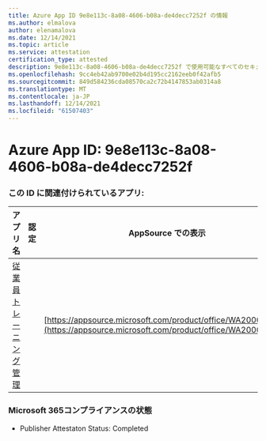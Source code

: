 ```yaml
---
title: Azure App ID 9e8e113c-8a08-4606-b08a-de4decc7252f の情報
ms.author: elmalova
author: elenamalova
ms.date: 12/14/2021
ms.topic: article
ms.service: attestation
certification_type: attested
description: 9e8e113c-8a08-4606-b08a-de4decc7252f で使用可能なすべてのセキュリティおよびコンプライアンス情報。
ms.openlocfilehash: 9cc4eb42ab9700e02b4d195cc2162eeb0f42afb5
ms.sourcegitcommit: 849d584236cda08570ca2c72b4147853ab0314a8
ms.translationtype: MT
ms.contentlocale: ja-JP
ms.lasthandoff: 12/14/2021
ms.locfileid: "61507403"
---
```

# <a name="azure-app-id-9e8e113c-8a08-4606-b08a-de4decc7252f"></a>Azure App ID: 9e8e113c-8a08-4606-b08a-de4decc7252f


### <a name="apps-associated-with-this-id"></a>この ID に関連付けられているアプリ:
| **アプリ名** | **認定** | **AppSource での表示** |
|--------------|---------------|-----------------------|
| [従業員トレーニング管理](https://docs.microsoft.com/microsoft-365-app-certification/forward/WA200001512) |  | [https://appsource.microsoft.com/product/office/WA200001512](https://appsource.microsoft.com/product/office/WA200001512) |

### <a name="microsoft-365-app-compliance-status"></a>Microsoft 365コンプライアンスの状態
- Publisher Attestaton Status: Completed

